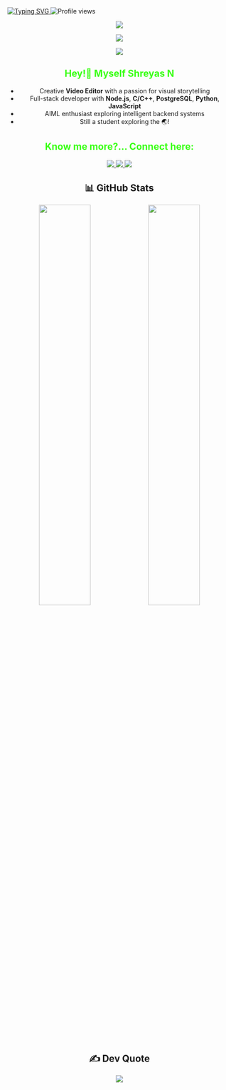 <!-- 🌟 Shreyas Naik | Neon Green Typing Animation + Clean Layout -->

<a href="https://git.io/typing-svg">
  <img src="https://readme-typing-svg.demolab.com?font=Fira+Code&weight=600&size=22&duration=2000&pause=800&color=39FF14&center=false&vCenter=true&width=650&lines=Wanna+know+me%3F...;I+am+a+Backend+Engineer;An+AIML+Enthusiast;And+also+a+Video+Editor" alt="Typing SVG" />
</a>

<img src="https://komarev.com/ghpvc/?username=aditzz073&style=flat-square&color=7f5af0" alt="Profile views" />

<p align="center">
  <img src="https://skillicons.dev/icons?i=python,nodejs,js&theme=dark" />
</p>

<p align="center">
  <img src="https://skillicons.dev/icons?i=express,html,css,bootstrap,mongodb&theme=dark" />
</p>

<p align="center">
  <img src="https://skillicons.dev/icons?i=docker,git,github,postgres,c,cpp&theme=dark" />
</p>

<div align="center">

<h2><span style="color:#39FF14">Hey!👋 Myself Shreyas N</span></h2>

-  Creative **Video Editor** with a passion for visual storytelling  
-  Full-stack developer with **Node.js**, **C/C++**, **PostgreSQL**, **Python**, **JavaScript**   
-  AIML enthusiast exploring intelligent backend systems  
-  Still a student exploring the 🌏!

<h2><span style="color:#39FF14">Know me more?... Connect here:</span></h2>

<a href="https://instagram.com/adityaaa073">
  <img src="https://img.shields.io/badge/Instagram-%23E4405F?style=for-the-badge&logo=instagram&logoColor=white" />
</a>
<a href="https://www.linkedin.com/in/aditya-pujer/">
  <img src="https://img.shields.io/badge/LinkedIn-%230077B5?style=for-the-badge&logo=linkedin&logoColor=white" />
</a>
<a href="mailto:pujeradi@gmail.com">
  <img src="https://img.shields.io/badge/Gmail-D14836?style=for-the-badge&logo=gmail&logoColor=white" />
</a>

## 📊 GitHub Stats

<img src="https://github-readme-streak-stats.herokuapp.com/?user=aditzz073&theme=monokai&hide_border=true" width="48%" />
<img src="https://github-readme-stats.vercel.app/api/top-langs/?username=aditzz073&theme=monokai&hide_border=true&layout=compact" width="48%" />

## ✍️ Dev Quote

<img src="https://quotes-github-readme.vercel.app/api?type=horizontal&theme=gruvbox" />

</div>
